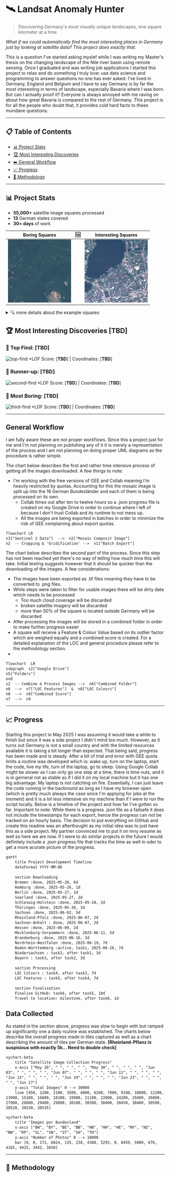 # 🛰️ Landsat Anomaly Hunter
> Discovering Germany's most visually unique landscapes, one square kilometer at a time

*What if we could automatically find the most interesting places in Germany just by looking at satellite data? This project does exactly that.*

This is a question I've started asking myslef while I was writing my Master's thesis on the changing landscape of the Nile river basin using remote sensing. Once I graduated and was writing job applications I started this project to relax and do something I truly love: use data science and programming to answer questions no one has ever asked. I've lived in Germany, England and Belgium and I have to say Germany is by far the most interesting in terms of landscape, especially Bavaria where I was born. But can I actually proof it? Everyone is always annoyed with me raving on about how great Bavaria is compared to the rest of Germany. This project is for all the people who doubt that, it provides cold hard facts to these mundane questions.

---

## 📋 Table of Contents
- [📊 Project Stats](#-project-stats)
- [🏆 Most Interesting Discoveries](#-most-interesting-discoveries)
- [➡️ General Workflow](#general-workflow)
- [📈 Progress](#progress)
- [🔬 Methodology](#methodology)

---

## 📊 Project Stats
- **55,000+** satellite image squares processed
- **13** German states covered  
- **30+ days** of work


| Boring Squares | 🆚 | Interesting Squares |
|:---:|:---:|:---:|
| ![boring1](data/tile_6.840_49.596.png) | | ![interesting1](data/tile_9.996_53.550.png) |



<details>
<summary>🔍 more details about the example squares</summary>

### Saarland proof of concept
| Tile Name | Pattern Score | Colour Score | Overall Score |
|:---:|:---:|:---:|:---:|
| tile_6.840_49.596 [*boring*] | 0.06888652 [639th] | 0.12536496 [150th] | 0.09712574 [545th] |
| tile_9.996_53.550 [*interesting*] | 0.94206405 [2nd] | 0.57256913 [8th] | 0.7573166 [1st] |

- Out of the 679 tiles analysed for Saarland these two have been used as an example.
- Saarland was the first test run of the LOF algorithm.
- It is not representative of the whole project yet as the data will still need to be cleand more since there's cloud coverage, broken data, missing tiles, and possibly many more problems.
- Additionally, the tiles were only compared against each other within Saarland which will skew the values compared to the final results.
- The tiles are named based on the LAT LON coordinates of the lower left corner so they can be found after the project is done and a higher res image can be created.
</details>



## 🏆 Most Interesting Discoveries [**TBD**]

### 🥇 Top Find: [**TBD**]
![top-find](link-to-image)
*LOF Score: [**TBD**] | Coordinates: [**TBD**]

### 🥈 Runner-up: [**TBD**]
![second-find](link-to-image)
*LOF Score: [**TBD**] | Coordinates: [**TBD**]

### 🍍 Most Boring: [**TBD**]
![third-find](link-to-image)
*LOF Score: [**TBD**] | Coordinates: [**TBD**]

---

## General Workflow

I am fully aware these are not proper workflows. Since this a project just for me and I'm not planning on publishing any of it it is merely a representation of the process and I am not planning on doing proper UML diagrams as the procedure is rather simple.

The chart below describes the first and rather time intensive process of getting all the images downloaded.
A few things to note:

 - I'm working with the free versions of GEE and Collab meaning I'm heavily restricted by quotas. Accounting for this the mosaic image is split up into the 16 German Bundesländer and each of them is being processed on its own. 
	 - Collab times out after ten to twelve hours so a .json progress file is created on my Google Drive in order to continue where I left of because I don't trust Collab and its runtime to not mess up. 
	 - All the images are being exported in batches in order to minimize the risk of GEE complaining about export quotas.

```mermaid
flowchart LR
n3["Sentinel 2 Data"]  -->  n2["Mosaic Composit Image"]
n2  -- Cropping & 'Gridification' -->  n1["Batch Export"]
```

 The chart below describes the  second part of the process. Since this step has not been reached yet  there's no way of telling how much time this will take. Initial testing suggests however that it should be quicker than the downloading of the images. A few considerations:
 - The images have been exported as .tif files meaning they have to be converted to .png files.
 - While steps were taken to filter for usable images there will be dirty data which needs to be processed
	 - Too much cloud coverage will be discarded
	 - broken satellite imagery will be discarded
	 - more than 50% of the square is located outside Germany will be discarded
- After processing the images will be stored in a combined folder in order to make further progress easier
- A square will receive a Feature & Colour Value based on its outlier factor which are weighed equally and a combined score is created. For a detailed explanation of the LOC and general procedure please refer to the methodology section.
-  
```mermaid
flowchart  LR
subgraph  s2["Google Drive"]
n5["Folders"]
end
s2  -- Combine & Process Images -->  n6["Combined Folder"]
n6  -->  n7["LOC Features"]  &  n8["LOC Colours"]
n8  -->  n9["Combined Score"]
n7  -->  n9
```

---

## 📈 Progress

Starting this project in May 2025 I was assuming it would take a while to finish but since it was a side project I didn't mind too much. However, as it turns out Germany is not a small country and with the limited resources available it is taking a bit longer than expected. That being said, progress has been made and is steady. 
After a bit of trial and error with GEE quota limits a routine was developed which is: wake up, turn on the laptop, start the code, live my life, turn of the laptop, go to sleep. 
Using Google Collab might be slower as I can only go one step at a time, there is time outs, and it is in gerneral not as stable as if I did it on my local machine but it has one big advantage: My laptop is not catching on fire. Essentially, I can just leave the code running in the backround as long as I have my browser open (which is pretty much always the case since I'm applying for jobs at the moment) and it is a lot less intensive on my machine than if I were to run the script locally.
Below is a timeline of the project and how far I've gotten so far. Important to note: While there is a progress .json file as a failsafe it does not include the timestamps for each export, hence the progress can not be tracked on an hourly basis. The decision to put everything on GitHub and create this readme was an afterthought as my initial idea was to just have this as a side project. My partner convinced me to put it on mny resume as well so here we are now. If I were to do similar projects in the future I would definitely include a .json progress  file that tracks the time as well in oder to get a more acurate picture of the progress.

```mermaid
gantt 
	title Project Development Timeline
	dateFormat YYYY-MM-DD
	
	section Downloading 
	Bremen :done, 2025-05-20, 6d
	Hamburg :done, 2025-05-26, 1d 
	Berlin :done, 2025-05-27, 1d 
	Saarland :done, 2025-05-27, 2d 
	Schleswig-Holstein :done, 2025-05-28, 2d 
	Thüringen :done, 2025-05-30, 3d 
	Sachsen :done, 2025-06-02, 5d 
	Rheinland-Pfalz :done, 2025-06-07, 2d 
	Sachsen-Anhalt : done, 2025-06-07, 2d
	Hessen :done, 2025-06-09, 2d 
	Mecklenburg-Vorpommern :done, 2025-06-11, 5d 
	Brandenburg :done, 2025-06-16, 3d 
	Nordrhein-Westfalen :done, 2025-06-19, 7d 
	Baden-Württemberg :active, task1, 2025-06-26, 7d 
	Niedersachsen : task2, after task1, 3d 
	Bayern : task3, after task2, 3d 
	
	section Processing 
	LOC Colours : task4, after task3, 7d 
	LOC Features : task5, after task4, 7d 

	section Finalisation
	Finalise GitHub: task6, after task5, 10d
	Travel to location: milestone, after task6, 1d

```

## Data Collected

As stated in the section above, progress was slow to begin with but ramped up significantly one a daily routine was established. 
The charts below describe the overall progress made in tiles captured as well as a chart describing the amount of tiles per German state. **[Rheinland-Pflanz is suspisious with exactly 5k... Need to double check]**

```mermaid
xychart-beta
    title "Satellite Image Collection Progress"
    x-axis ["May 26", " ", " ", " ", "May 30", " ", " ", " ", "Jun 03", " ", " ", " ", "Jun 07", " ", " ", " ", "Jun 11", " ", " ", " ", "Jun 15", " ", " ", " ", "Jun 19", " ", " ", " ", "Jun 23", " ", " ", " ", "Jun 27"]
    y-axis "Total Images" 0 --> 30000
    line [450, 1200, 2100, 3500, 4800, 6200, 7900, 9100, 10800, 12200, 13900, 15100, 16800, 18200, 19900, 21100, 22800, 24200, 25600, 26800, 27900, 28800, 29400, 29800, 30100, 30300, 30400, 30450, 30480, 30500, 30520, 30530, 30535]
```

```mermaid
xychart-beta
    title "Images per Bundesland"
    x-axis ["BW", "BY", "BE", "BB", "HB", "HH", "HE", "MV", "NI", "NW", "RP", "SL", "SN", "ST", "SH", "TH"]
    y-axis "Number of Photos" 0 --> 10000
    bar [0, 0, 171, 6824, 135, 238, 4388, 5293, 0, 8459, 5000, 678, 4165, 4425, 3442, 3650]
```

---

## 🔬 Methodology

